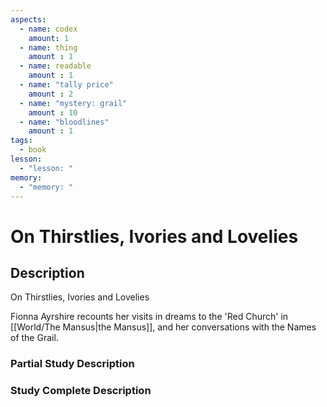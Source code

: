 ```yaml
---
aspects: 
  - name: codex
    amount: 1
  - name: thing
    amount : 1
  - name: readable
    amount : 1
  - name: "tally price"
    amount : 2
  - name: "mystery: grail"
    amount : 10
  - name: "bloodlines"
    amount : 1
tags:
  - book
lesson:
  - "lesson: "
memory:
  - "memory: "
---
```


# On Thirstlies, Ivories and Lovelies

## Description
On Thirstlies, Ivories and Lovelies

Fionna Ayrshire recounts her visits in dreams to the 'Red Church' in [[World/The Mansus|the Mansus]], and her conversations with the Names of the Grail.
### Partial Study Description

### Study Complete Description
